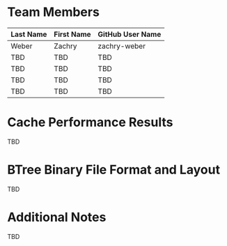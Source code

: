 # Team Members

Last Name       | First Name      | GitHub User Name
--------------- | --------------- | --------------------
Weber           | Zachry          | zachry-weber
TBD             | TBD             | TBD
TBD             | TBD             | TBD
TBD             | TBD             | TBD
TBD             | TBD             | TBD

# Cache Performance Results
TBD

# BTree Binary File Format and Layout
TBD

# Additional Notes
TBD

